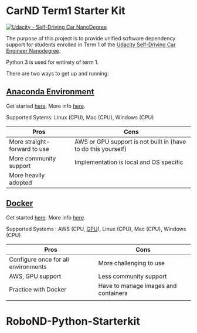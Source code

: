 # CarND Term1 Starter Kit

[![Udacity - Self-Driving Car NanoDegree](https://s3.amazonaws.com/udacity-sdc/github/shield-carnd.svg)](http://www.udacity.com/drive)

The purpose of this project is to provide unified software dependency support for students enrolled in Term 1 of the [Udacity Self-Driving Car Engineer Nanodegree](https://www.udacity.com/course/self-driving-car-engineer-nanodegree--nd013).

Python 3 is used for entirety of term 1.

There are two ways to get up and running:

## [Anaconda Environment](doc/configure_via_anaconda.md)

Get started [here](doc/configure_via_anaconda.md). More info [here](http://conda.pydata.org/docs/).

Supported Sytems: Linux (CPU), Mac (CPU), Windows (CPU)     

| Pros                         | Cons                                               |
|------------------------------|----------------------------------------------------|
| More straight-forward to use | AWS or GPU support is not built in (have to do this yourself)              |
| More community support       | Implementation is local and OS specific            |
| More heavily adopted         |                                                    |

## [Docker](doc/configure_via_docker.md)

Get started [here](doc/configure_via_docker.md). More info [here](http://docker.com).

Supported Systems : AWS (CPU, [GPU](doc/docker_for_aws.md)), Linux (CPU), Mac (CPU), Windows (CPU)     

| Pros                                | Cons                                 |
|-------------------------------------|--------------------------------------|
| Configure once for all environments | More challenging to use              |
| AWS, GPU support                    | Less community support               |
| Practice with Docker              | Have to manage images and containers |
|                                     |                                      |
# RoboND-Python-Starterkit
